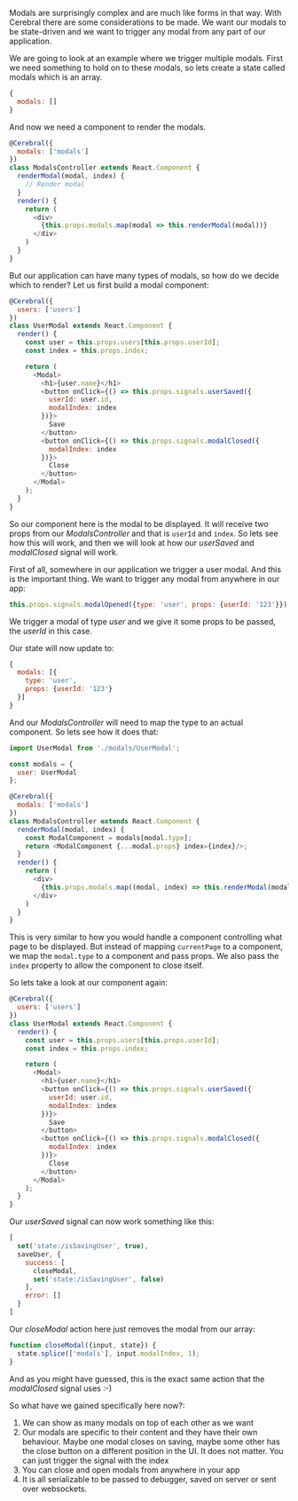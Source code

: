 Modals are surprisingly complex and are much like forms in that way. With Cerebral there are some considerations to be made. We want our modals to be state-driven and we want to trigger any modal from any part of our application.

We are going to look at an example where we trigger multiple modals. First we need something to hold on to these modals, so lets create a state called modals which is an array.

```javascript
{
  modals: []
}
```

And now we need a component to render the modals.

```javascript
@Cerebral({
  modals: ['modals']
})
class ModalsController extends React.Component {
  renderModal(modal, index) {
    // Render modal
  }
  render() {
    return (
      <div>
        {this.props.modals.map(modal => this.renderModal(modal))}
      </div>
    )
  }
}
```

But our application can have many types of modals, so how do we decide which to render? Let us first build a modal component:

```javascript
@Cerebral({
  users: ['users']
})
class UserModal extends React.Component {
  render() {
    const user = this.props.users[this.props.userId];
    const index = this.props.index;

    return (
      <Modal>
        <h1>{user.name}</h1>
        <button onClick={() => this.props.signals.userSaved({
          userId: user.id,
          modalIndex: index
        })}>
          Save
        </button>
        <button onClick={() => this.props.signals.modalClosed({
          modalIndex: index
        })}>
          Close
        </button>
      </Modal>
    );
  }
}
```

So our component here is the modal to be displayed. It will receive two props from our *ModalsController* and that is `userId` and `index`. So lets see how this will work, and then we will look at how our *userSaved* and *modalClosed* signal will work.

First of all, somewhere in our application we trigger a user modal. And this is the important thing. We want to trigger any modal from anywhere in our app:

```javascript
this.props.signals.modalOpened({type: 'user', props: {userId: '123'}})
```
We trigger a modal of type *user* and we give it some props to be passed, the *userId* in this case.

Our state will now update to:

```javascript
{
  modals: [{
    type: 'user',
    props: {userId: '123'}
  }]
}
```

And our *ModalsController* will need to map the type to an actual component. So lets see how it does that:

```javascript
import UserModal from './modals/UserModal';

const modals = {
  user: UserModal
};

@Cerebral({
  modals: ['modals']
})
class ModalsController extends React.Component {
  renderModal(modal, index) {
    const ModalComponent = modals[modal.type];
    return <ModalComponent {...modal.props} index={index}/>;
  }
  render() {
    return (
      <div>
        {this.props.modals.map((modal, index) => this.renderModal(modal, index))}
      </div>
    )
  }
}
```

This is very similar to how you would handle a component controlling what page to be displayed. But instead of mapping `currentPage` to a component, we map the `modal.type` to a component and pass props. We also pass the `index` property to allow the component to close itself.

So lets take a look at our component again:

```javascript
@Cerebral({
  users: ['users']
})
class UserModal extends React.Component {
  render() {
    const user = this.props.users[this.props.userId];
    const index = this.props.index;

    return (
      <Modal>
        <h1>{user.name}</h1>
        <button onClick={() => this.props.signals.userSaved({
          userId: user.id,
          modalIndex: index
        })}>
          Save
        </button>
        <button onClick={() => this.props.signals.modalClosed({
          modalIndex: index
        })}>
          Close
        </button>
      </Modal>
    );
  }
}
```

Our *userSaved* signal can now work something like this:

```javascript
[
  set('state:/isSavingUser', true),
  saveUser, {
    success: [
      closeModal,
      set('state:/isSavingUser', false)
    ],
    error: []
  }
]
```

Our *closeModal* action here just removes the modal from our array:

```javascript
function closeModal({input, state}) {
  state.splice(['modals'], input.modalIndex, 1);
}
```

And as you might have guessed, this is the exact same action that the *modalClosed* signal uses :-)

So what have we gained specifically here now?:

1. We can show as many modals on top of each other as we want
2. Our modals are specific to their content and they have their own behaviour. Maybe one modal closes on saving, maybe some other has the close button on a different position in the UI. It does not matter. You can just trigger the signal with the index
3. You can close and open modals from anywhere in your app
4. It is all serializable to be passed to debugger, saved on server or sent over websockets.

